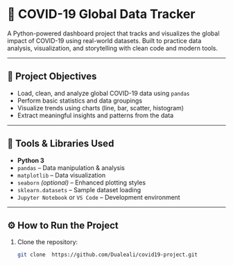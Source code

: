 # 🦠 COVID-19 Global Data Tracker

A Python-powered dashboard project that tracks and visualizes the global impact of COVID-19 using real-world datasets. Built to practice data analysis, visualization, and storytelling with clean code and modern tools.

---

## 🎯 Project Objectives

- Load, clean, and analyze global COVID-19 data using `pandas`
- Perform basic statistics and data groupings
- Visualize trends using charts (line, bar, scatter, histogram)
- Extract meaningful insights and patterns from the data

---

## 🧰 Tools & Libraries Used

- **Python 3**
- `pandas` – Data manipulation & analysis  
- `matplotlib` – Data visualization  
- `seaborn` *(optional)* – Enhanced plotting styles  
- `sklearn.datasets` – Sample dataset loading  
- `Jupyter Notebook` or `VS Code` – Development environment  

---

## ⚙️ How to Run the Project

1. Clone the repository:
   ```bash
   git clone  https://github.com/Dualeali/covid19-project.git